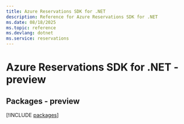 ```yaml
---
title: Azure Reservations SDK for .NET
description: Reference for Azure Reservations SDK for .NET
ms.date: 08/18/2025
ms.topic: reference
ms.devlang: dotnet
ms.service: reservations
---
```

# Azure Reservations SDK for .NET - preview
## Packages - preview
[!INCLUDE [packages](reservations-index.md)]